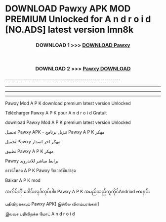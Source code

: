 # DOWNLOAD Pawxy  APK MOD PREMIUM Unlocked for A n d r o i d [NO.ADS] latest version lmn8k 



<div align="center">

<h3>DOWNLOAD 1 >>> <a href="https://getmod2.web.app/?judul=Pawxy ">DOWNLOAD Pawxy </a></h3><br>

<h3>DOWNLOAD 2 >>> <a href="https://getmod2.web.app/?judul=Pawxy ">Pawxy  DOWNLOAD </a></h3>

</div>
----------------------------------------------------------

----------------------------------------------------------

----------------------------------------------------------

----------------------------------------------------------

Pawxy  Mod A P K download premium latest version Unlocked

Télécharger Pawxy  A P K pour A n d r o i d Gratuit

download Pawxy  Mod A P K premium latest version Unlocked

تحميل Pawxy  APK - تنزيل برنامج Pawxy  A P K مهكر

تحميل Pawxy  مهكر اخر اصدار

تطبيق Pawxy  A P K مهكر

Pawxy  برابط مباشر للاندرويد

ดาวน์โหลด A P K Pawxy  รับเวอร์ชันล่าสุด

Baixar A P K mod

အက်ပ်ကို ဒေါင်းလုဒ်လုပ်ပါ။ Pawxy  A P K အမည်သည်ကူကိုင်Andriod ဗားရှင်း

பதிவிறக்கவும் Pawxy  APK[ இல்லை விளம்பரங்கள்] 
 
இலவச பதிவிறக்க மோட் A n d r o i d



